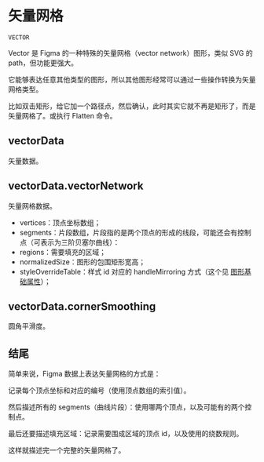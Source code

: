 # 矢量网格

`VECTOR`

Vector 是 Figma 的一种特殊的矢量网格（vector network）图形，类似 SVG 的 path，但功能更强大。

它能够表达任意其他类型的图形，所以其他图形经常可以通过一些操作转换为矢量网格类型。

比如双击矩形，给它加一个路径点，然后确认，此时其实它就不再是矩形了，而是矢量网格了。或执行 Flatten 命令。

## vectorData

矢量数据。

## vectorData.vectorNetwork

矢量网格数据。

- vertices：顶点坐标数组；
- segments：片段数组，片段指的是两个顶点的形成的线段，可能还会有控制点（可表示为三阶贝塞尔曲线）：
- regions：需要填充的区域；
- normalizedSize：图形的包围矩形宽高；
- styleOverrideTable：样式 id 对应的 handleMirroring 方式（这个见 [图形基础属性](./basic.md#handlemirroring)）；

## vectorData.cornerSmoothing

圆角平滑度。

## 结尾

简单来说，Figma 数据上表达矢量网格的方式是：

记录每个顶点坐标和对应的编号（使用顶点数组的索引值）。

然后描述所有的 segments（曲线片段）：使用哪两个顶点，以及可能有的两个控制点。

最后还要描述填充区域：记录需要围成区域的顶点 id，以及使用的绕数规则。

这样就描述完一个完整的矢量网格了。